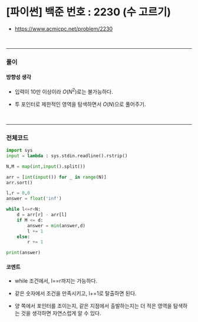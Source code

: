 # **\[파이썬\] 백준 번호 : 2230 (수 고르기)**
* https://www.acmicpc.net/problem/2230
<br>


---

### **풀이**

#### **방향성 생각**
* 입력이 10만 이상이라 $O(N^2)$로는 불가능하다.

* 투 포인터로 제한적인 영역을 탐색하면서 $O(N)$으로 풀어주기.

<br>

---

### **전체코드**
```python
import sys
input = lambda : sys.stdin.readline().rstrip()

N,M = map(int,input().split())

arr = [int(input()) for _ in range(N)]
arr.sort()

l,r = 0,0
answer = float('inf')

while l<=r<N:
    d = arr[r] - arr[l]
    if M <= d:
        answer = min(answer,d)
        l += 1
    else:
        r += 1

print(answer)
```

#### **코멘트**
* while 조건에서, l==r까지는 가능하다.

* 같은 숫자에서 조건을 만족시키고, l+=1로 탈출하면 된다.

* 양 쪽에서 포인터를 조이는지, 같은 지점에서 출발하는지는 더 적은 영역을 탐색하는 것을 생각하면 자연스럽게 알 수 있다.